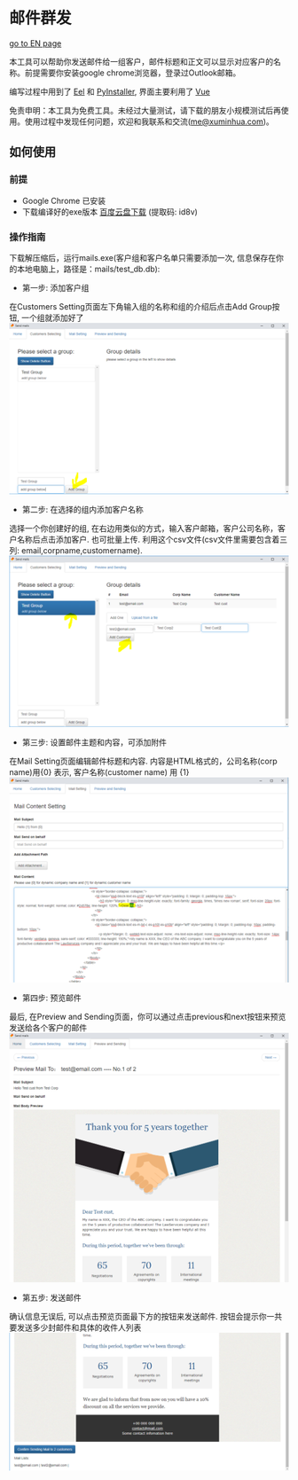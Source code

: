 # 邮件群发 

[go to EN page](README.md)

本工具可以帮助你发送邮件给一组客户，邮件标题和正文可以显示对应客户的名称。前提需要你安装google chrome浏览器，登录过Outlook邮箱。

编写过程中用到了 [Eel](https://github.com/ChrisKnott/Eel) 和 [PyInstaller](http://www.pyinstaller.org/), 界面主要利用了 [Vue](https://cn.vuejs.org/)

免责申明：本工具为免费工具。未经过大量测试，请下载的朋友小规模测试后再使用。使用过程中发现任何问题，欢迎和我联系和交流(me@xuminhua.com)。

## 如何使用

### 前提
- Google Chrome 已安装
- 下载编译好的exe版本 [百度云盘下载](https://pan.baidu.com/s/1XxpmxcbXk7ru4idzaHSjIQ) (提取码: id8v)


### 操作指南
下载解压缩后，运行mails.exe(客户组和客户名单只需要添加一次, 信息保存在你的本地电脑上，路径是：mails/test_db.db):
  
- 第一步: 添加客户组

在Customers Setting页面左下角输入组的名称和组的介绍后点击Add Group按钮, 一个组就添加好了
![add group](screeshots%20for%20readme/add%20group.PNG)


- 第二步: 在选择的组内添加客户名称

选择一个你创建好的组, 在右边用类似的方式，输入客户邮箱，客户公司名称，客户名称后点击添加客户. 也可批量上传. 利用这个csv文件(csv文件里需要包含着三列: email,corpname,customername).
![add customer](screeshots%20for%20readme/add%20customers%20in%20selected%20group.PNG) 


- 第三步: 设置邮件主题和内容，可添加附件

在Mail Setting页面编辑邮件标题和内容. 内容是HTML格式的，公司名称(corp name)用{0} 表示, 客户名称(customer name) 用 {1}
![edit mail](screeshots%20for%20readme/edit%20mail.PNG)


- 第四步:  预览邮件

最后, 在Preview and Sending页面，你可以通过点击previous和next按钮来预览发送给各个客户的邮件
![edit mail](screeshots%20for%20readme/preview.PNG)


- 第五步: 发送邮件

确认信息无误后, 可以点击预览页面最下方的按钮来发送邮件. 按钮会提示你一共要发送多少封邮件和具体的收件人列表
![edit mail](screeshots%20for%20readme/send.PNG)
